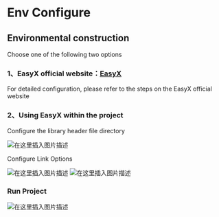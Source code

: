 # Env Configure

## Environmental construction

Choose one of the following two options

### 1、EasyX official website：[EasyX](https://easyx.cn/)

For detailed configuration, please refer to the steps on the EasyX official website

### 2、Using EasyX within the project

Configure the library header file directory

![在这里插入图片描述](https://img-blog.csdnimg.cn/2c339d1535374644a01c9dde21f86f97.png)

Configure Link Options

![在这里插入图片描述](https://img-blog.csdnimg.cn/383d97622c3349cd93760fba0ed580c6.png)
![在这里插入图片描述](https://img-blog.csdnimg.cn/f18281bdf3614cdfafe2f1a222155537.png)

### Run Project

![在这里插入图片描述](https://img-blog.csdnimg.cn/bd141fbb2f2d4158b8f49beec94b2e77.png)
